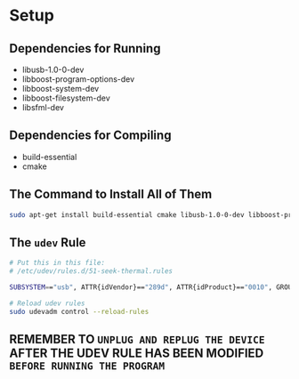 # Setup

## Dependencies for Running
- libusb-1.0-0-dev
- libboost-program-options-dev
- libboost-system-dev
- libboost-filesystem-dev
- libsfml-dev

## Dependencies for Compiling 
- build-essential
- cmake

## The Command to Install All of Them
```bash
sudo apt-get install build-essential cmake libusb-1.0-0-dev libboost-program-options-dev libboost-system-dev libboost-filesystem-dev libsfml-dev  
```
## The `udev` Rule

```bash
# Put this in this file:
# /etc/udev/rules.d/51-seek-thermal.rules

SUBSYSTEM=="usb", ATTR{idVendor}=="289d", ATTR{idProduct}=="0010", GROUP="plugdev"
```

```bash
# Reload udev rules 
sudo udevadm control --reload-rules
```

## REMEMBER TO `UNPLUG AND REPLUG THE DEVICE` AFTER THE UDEV RULE HAS BEEN MODIFIED `BEFORE RUNNING THE PROGRAM`